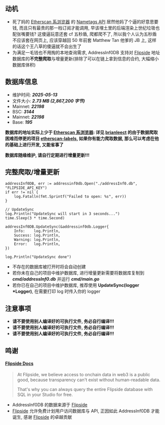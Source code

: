 ## 动机

- 死了妈的 [Etherscan 系浏览器](https://etherscan.io/) 的 [Nametags API](https://docs.etherscan.io/etherscan-v2/api-endpoints/nametags) 居然他妈了个逼的好意思要钱, 而且只有最贵的那一档订阅才能调用, 早该埋土里的后端渲染上世纪垃圾也配张嘴要钱? 这傻逼玩意还套 cf 五秒盾, 爬都爬不了, 所以我个人认为五秒盾不应该套在网页上, 应该穿越回 50 年前套 Matthew Tan 他爹的 JB 上, 这样的话这个王八草的傻逼就不会出生了
- 为满足一毛钱也不用掏的本地查询需求, AddressInf0DB 支持对 [Flipside](https://docs.flipsidecrypto.xyz/data/flipside-data/labels) 地址数据库的**不完整爬取**与增量更新(排除了可以在链上拿到信息的合约, 大幅缩小数据库体积)

## 数据库信息

- 维护时间: ***2025-05-13***
- 文件大小: ***2.73 MB (2,867,200 字节)***
- Mainnet: ***22198***
- BSC: ***3144***
- Mainnet: ***22198***
- Base: ***195***

**数据库的地址实际上少于 [Etherscan 系浏览器](https://etherscan.io/): 详见 [brianleect](https://github.com/brianleect) 的由于数据爬取困难而停更的项目 [etherscan-labels](https://github.com/brianleect/etherscan-labels), 如果你有能力爬取数据, 那么可以考虑在他的基础上进行开发, 又能省事了**

**数据库随缘维护, 请自行定期进行增量更新!!!**

## 完整爬取/增量更新

```golang
addressInf0DB, err := addressinf0db.Open("./addressInf0.db", "FLIPSIDE_API_KEY")
if err != nil {
    log.Fatalln(fmt.Sprintf("Failed to open: %s", err))
}

// UpdateSync
log.Println("UpdateSync will start in 3 seconds...")
time.Sleep(3 * time.Second)

addressInf0DB.UpdateSync(&addressinf0db.Logger{
    Info:    log.Println,
    Success: log.Println,
    Warning: log.Println,
    Error:   log.Println,
})

log.Println("UpdateSync done")
```

- 不存在的数据库被打开时将会自动创建
- 若你未在自己的项目中维护数据库, 进行增量更新需要将数据库复制到 ***cmd/addressInf0.db*** 并运行 ***cmd/main.go***
- 若你已在自己的项目中维护数据库, 推荐使用 **UpdateSync(logger *Logger)**, 在需要打印 log 时传入你的 logger

## 注意事项

- **请不要使用别人编译好的可执行文件, 务必自行编译!!!**
- **请不要使用别人编译好的可执行文件, 务必自行编译!!!**
- **请不要使用别人编译好的可执行文件, 务必自行编译!!!**

## 鸣谢

#### [Flipside Docs](https://docs.flipsidecrypto.xyz/welcome-to-flipside/data/choose-your-flipside-plan/free#:~:text=At%20Flipside%2C%20we%20believe%20access%20to%20onchain%20data%20in%20web3%20is%20a%20public%20good%2C%20because%20transparency%20can%27t%20exist%20without%20human%2Dreadable%20data.)

> At Flipside, we believe access to onchain data in web3 is a public good, because transparency can't exist without human-readable data.
> 
> That's why you can always query the entire Flipside database with SQL in your Studio for free.

- AddressInf0DB 的数据来源于 [Flipside](https://flipsidecrypto.xyz/)
- [Flipside](https://flipsidecrypto.xyz/) 允许免费计划用户访问数据库与 API, 正因如此 AddressInf0DB 才能诞生, 感谢 [Flipside](https://flipsidecrypto.xyz/) 的卓越贡献
